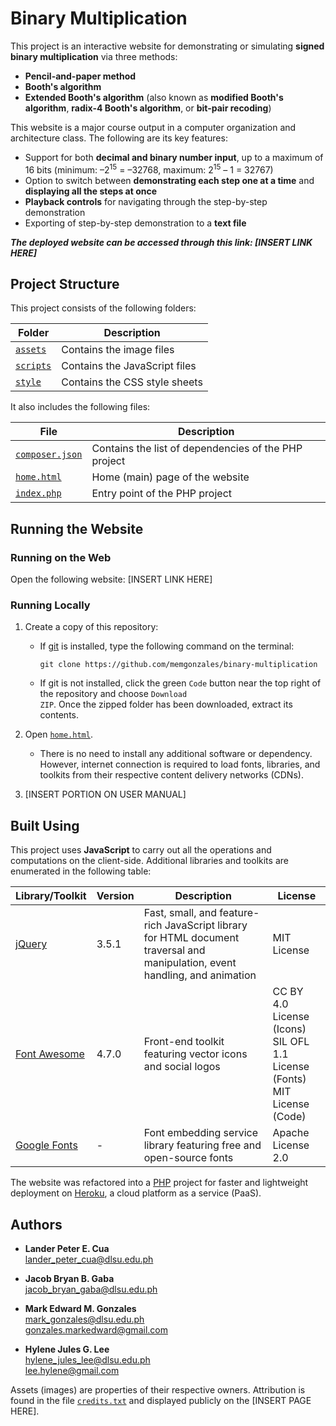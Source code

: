 # Binary Multiplication
This project is an interactive website for demonstrating or simulating **signed binary multiplication** via three methods:
- **Pencil-and-paper method**
- **Booth's algorithm**
- **Extended Booth's algorithm** (also known as **modified Booth's algorithm**, **radix-4 Booth's algorithm**, or **bit-pair recoding**)

This website is a major course output in a computer organization and architecture class. The following are its key features:
- Support for both **decimal and binary number input**, up to a maximum of 16 bits (minimum: &ndash;2<sup>15</sup> = &ndash;32768, maximum: 2<sup>15</sup> &ndash; 1 = 32767)
- Option to switch between **demonstrating each step one at a time** and **displaying all the steps at once**
- **Playback controls** for navigating through the step-by-step demonstration
- Exporting of step-by-step demonstration to a **text file**

***The deployed website can be accessed through this link: [INSERT LINK HERE]***

## Project Structure
This project consists of the following folders:

Folder | Description
-- | --
[`assets`](https://github.com/memgonzales/binary-multiplication/tree/master/assets) | Contains the image files
[`scripts`](https://github.com/memgonzales/binary-multiplication/tree/master/scripts) | Contains the JavaScript files
[`style`](https://github.com/memgonzales/binary-multiplication/tree/master/style) | Contains the CSS style sheets

It also includes the following files:

File | Description
-- | --
[`composer.json`](https://github.com/memgonzales/binary-multiplication/blob/master/composer.json) | Contains the list of dependencies of the PHP project
[`home.html`](https://github.com/memgonzales/binary-multiplication/blob/master/home.html) | Home (main) page of the website
[`index.php`](https://github.com/memgonzales/binary-multiplication/blob/master/index.php) | Entry point of the PHP project

## Running the Website
### Running on the Web
Open the following website: [INSERT LINK HERE]

### Running Locally
1. Create a copy of this repository:
   - If [git](https://git-scm.com/downloads) is installed, type the following command on the terminal:
   
     ```
     git clone https://github.com/memgonzales/binary-multiplication
     ```
      
   - If git is not installed, click the green <code>Code</code> button near the top right of the repository and choose <code>Download ZIP</code>. Once the zipped folder has been downloaded, extract its contents.
   
2. Open [`home.html`](https://github.com/memgonzales/binary-multiplication/blob/master/home.html). 
   - There is no need to install any additional software or dependency. However, internet connection is required to load fonts, libraries, and toolkits from their respective content delivery networks (CDNs).

3. [INSERT PORTION ON USER MANUAL]

## Built Using
This project uses **JavaScript** to carry out all the operations and computations on the client-side. Additional libraries and toolkits are enumerated in the following table:

Library/Toolkit | Version | Description | License
-- | -- | -- | --
[jQuery](https://jquery.com/) | 3.5.1 | Fast, small, and feature-rich JavaScript library for HTML document traversal and manipulation, event handling, and animation | MIT License
[Font Awesome](https://fontawesome.com/) | 4.7.0 | Front-end toolkit featuring vector icons and social logos | CC BY 4.0 License (Icons)<br>SIL OFL 1.1 License (Fonts)<br>MIT License (Code)
[Google Fonts](https://fonts.google.com/) | - | Font embedding service library featuring free and open-source fonts | Apache License 2.0

The website was refactored into a [PHP](https://www.php.net/) project for faster and lightweight deployment on [Heroku](https://dashboard.heroku.com/), a cloud platform as a service (PaaS).

## Authors
- <b>Lander Peter E. Cua</b> <br/>
  lander_peter_cua@dlsu.edu.ph <br/>
  
- <b>Jacob Bryan B. Gaba</b> <br/>
  jacob_bryan_gaba@dlsu.edu.ph <br/>
  
- <b>Mark Edward M. Gonzales</b> <br/>
  mark_gonzales@dlsu.edu.ph <br/>
  gonzales.markedward@gmail.com <br/>
  
- <b>Hylene Jules G. Lee</b> <br/>
  hylene_jules_lee@dlsu.edu.ph <br/>
  lee.hylene@gmail.com
  
Assets (images) are properties of their respective owners. Attribution is found in the file [`credits.txt`](https://github.com/memgonzales/binary-multiplication/blob/master/credits.txt) and displayed publicly on the [INSERT PAGE HERE].
